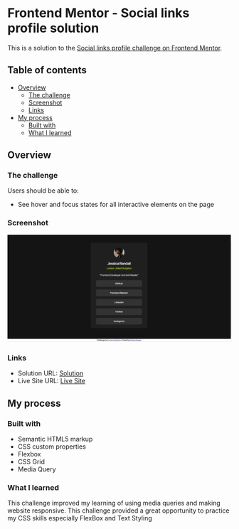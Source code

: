 # Frontend Mentor - Social links profile solution

This is a solution to the [Social links profile challenge on Frontend Mentor](https://www.frontendmentor.io/challenges/social-links-profile-UG32l9m6dQ).

## Table of contents

- [Overview](#overview)
  - [The challenge](#the-challenge)
  - [Screenshot](#screenshot)
  - [Links](#links)
- [My process](#my-process)
  - [Built with](#built-with)
  - [What I learned](#what-i-learned)

## Overview

### The challenge

Users should be able to:

- See hover and focus states for all interactive elements on the page

### Screenshot

![](./site-screeshot.png)

### Links

- Solution URL: [Solution](https://www.frontendmentor.io/solutions/social-links-profile-card-using-css-3wMNl68sY0)
- Live Site URL: [Live Site](https://asimsaeed353.github.io/social-links-profile-main/)

## My process

### Built with

- Semantic HTML5 markup
- CSS custom properties
- Flexbox
- CSS Grid
- Media Query

### What I learned

This challenge improved my learning of using media queries and making website responsive. This challenge provided a great opportunity to practice my CSS skills especially FlexBox and Text Styling
